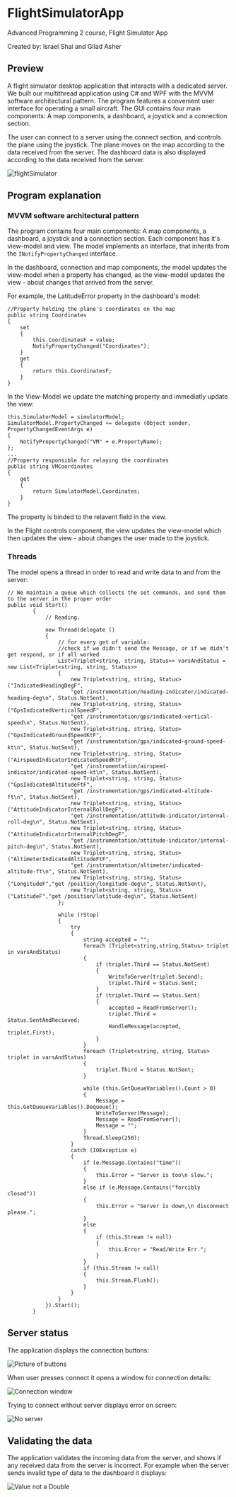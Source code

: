 # FlightSimulatorApp
Advanced Programming 2 course, Flight Simulator App

Created by: Israel Shai and Gilad Asher

## Preview
A flight simulator desktop application that interacts with a dedicated server. We built our multithread application using C# and WPF with the MVVM software architectural pattern. The program features a convenient user interface for operating a small aircraft. The GUI contains four main components: A map components, a dashboard, a joystick and a connection section.

The user can connect to a server using the connect section, and controls the plane using the joystick. The plane moves on the map according to the data received from the server. The dashboard data is also displayed according to the data received from the server.

![flightSimulator](images/flightSimulator.PNG)

## Program explanation
### MVVM software architectural pattern
The program contains four main components: A map components, a dashboard, a joystick and a connection section.
Each component has it's view-model and view. The model implements an interface, that inherits from the ```INotifyPropertyChanged``` interface.

In the dashboard, connection and map components, the model updates the view-model when a property has changed, as the view-model updates the view - about changes that arrived from the server.

For example, the LatitudeError property in the dashboard's model:
```
//Property holding the plane's coordinates on the map
public string Coordinates
{
    set
    {
        this.CoordinatesF = value;
        NotifyPropertyChanged("Coordinates");
    }
    get
    {
        return this.CoordinatesF;
    }
}
```
In the View-Model we update the matching property and immediatly update the view:
```
this.SimulatorModel = simulatorModel;
SimulatorModel.PropertyChanged += delegate (Object sender, PropertyChangedEventArgs e)
{
    NotifyPropertyChanged("VM" + e.PropertyName);
};
...
//Property responsible for relaying the coordinates
public string VMCoordinates
{
    get
    {
        return SimulatorModel.Coordinates;
    }
}
```
The property is binded to the relavent field in the view.

In the Flight controls component, the view updates the view-model which then updates the view - about changes the user made to the joystick.

### Threads

The model opens a thread in order to read and write data to and from the server:
```
// We maintain a queue which collects the set commands, and send them to the server in the proper order
public void Start()
        {
            // Reading.

            new Thread(delegate ()
            {
                // for every get of variable:
                //check if we didn't send the Message, or if we didn't get respond, or if all worked
                List<Triplet<string, string, Status>> varsAndStatus = new List<Triplet<string, string, Status>>
                {
                    new Triplet<string, string, Status>("IndicatedHeadingDegF",
                    "get /instrumentation/heading-indicator/indicated-heading-deg\n", Status.NotSent),
                    new Triplet<string, string, Status>("GpsIndicatedVerticalSpeedF",
                    "get /instrumentation/gps/indicated-vertical-speed\n", Status.NotSent),
                    new Triplet<string, string, Status>("GpsIndicatedGroundSpeedKtF",
                    "get /instrumentation/gps/indicated-ground-speed-kt\n", Status.NotSent),
                    new Triplet<string, string, Status>("AirspeedIndicatorIndicatedSpeedKtF",
                    "get /instrumentation/airspeed-indicator/indicated-speed-kt\n", Status.NotSent),
                    new Triplet<string, string, Status>("GpsIndicatedAltitudeFtF",
                    "get /instrumentation/gps/indicated-altitude-ft\n", Status.NotSent),
                    new Triplet<string, string, Status>("AttitudeIndicatorInternalRollDegF",
                    "get /instrumentation/attitude-indicator/internal-roll-deg\n", Status.NotSent),
                    new Triplet<string, string, Status>("AttitudeIndicatorInternalPitchDegF",
                    "get /instrumentation/attitude-indicator/internal-pitch-deg\n", Status.NotSent),
                    new Triplet<string, string, Status>("AltimeterIndicatedAltitudeFtF",
                    "get /instrumentation/altimeter/indicated-altitude-ft\n", Status.NotSent),
                    new Triplet<string, string, Status>("LongitudeF","get /position/longitude-deg\n", Status.NotSent),
                    new Triplet<string, string, Status>("LatitudeF","get /position/latitude-deg\n", Status.NotSent)
                };

                while (!Stop)
                {
                    try
                    {
                        string accepted = "";
                        foreach (Triplet<string,string,Status> triplet in varsAndStatus)
                        {
                            if (triplet.Third == Status.NotSent)
                            {
                                WriteToServer(triplet.Second);
                                triplet.Third = Status.Sent;
                            }
                            if (triplet.Third == Status.Sent)
                            {
                                accepted = ReadFromServer();
                                triplet.Third = Status.SentAndRecieved;
                                HandleMessage(accepted, triplet.First);
                            }
                        }
                        foreach (Triplet<string, string, Status> triplet in varsAndStatus)
                        {
                            triplet.Third = Status.NotSent;
                        }

                        while (this.GetQueueVariables().Count > 0)
                        {
                            Message = this.GetQueueVariables().Dequeue();
                            WriteToServer(Message);
                            Message = ReadFromServer();
                            Message = "";
                        }
                        Thread.Sleep(250);
                    }
                    catch (IOException e)
                    {
                        if (e.Message.Contains("time"))
                        {
                            this.Error = "Server is too\n slow.";
                        }
                        else if (e.Message.Contains("forcibly closed"))
                        {
                            this.Error = "Server is down,\n disconnect please.";
                        }
                        else
                        {
                            if (this.Stream != null)
                            {
                                this.Error = "Read/Write Err.";
                            }
                        }
                        if (this.Stream != null)
                        {
                            this.Stream.Flush();
                        }
                    }
                }
            }).Start();
        }
```


## Server status
The application displays the connection buttons:

![Picture of buttons](images/ConnectButton.PNG)

When user presses connect it opens a window for connection details:

![Connection window](images/ConnectionWindow.PNG)

Trying to connect without server displays error on screen:

![No server](images/ConnectionWithoutServer.PNG)

## Validating the data

The application validates the incoming data from the server, and shows if any received data from the server is incorrect.
For example when the server sends invalid type of data to the dashboard it displays:

![Value not a Double](images/ValueNotADouble.PNG)
